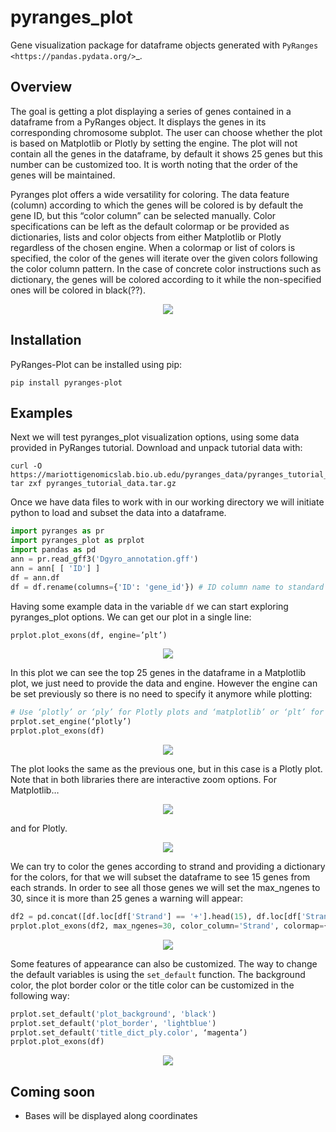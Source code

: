 # pyranges_plot
Gene visualization package for dataframe objects generated with `PyRanges <https://pandas.pydata.org/>`_.


## Overview
The goal is getting a plot displaying a series of genes contained in a dataframe from
a PyRanges object. It displays the genes in its corresponding chromosome subplot. The
user can choose whether the plot is based on Matplotlib or Plotly by setting the engine. 
The plot will not contain all the genes in the dataframe, by default it shows 25 genes 
but this number can be customized too. It is worth noting that the order of the genes 
will be maintained.
 

Pyranges plot offers a wide versatility for coloring. The data feature (column) according
to which the genes will be colored is by default the gene ID, but this “color column” can 
be selected manually. Color specifications can be left as the default colormap or be 
provided as dictionaries, lists and color objects from either Matplotlib or Plotly regardless
of the chosen engine. When a colormap or list of colors is specified, the color of the genes 
will iterate over the given colors following the color column pattern. In the case of concrete 
color instructions such as dictionary, the genes will be colored according to it while the 
non-specified ones will be colored in black(??).

<p align="center">
	<img src="https://github.com/emunozdc/pyranges_plot/raw/main/images/general_ex.png">
</p>



## Installation
PyRanges-Plot can be installed using pip:

```
pip install pyranges-plot
```


## Examples
Next we will test pyranges_plot visualization options, using some data provided in PyRanges 
tutorial. Download and unpack tutorial data with:

```
curl -O https://mariottigenomicslab.bio.ub.edu/pyranges_data/pyranges_tutorial_data.tar.gz
tar zxf pyranges_tutorial_data.tar.gz
```

Once we have data files to work with in our working directory we will initiate python to 
load and subset the data into a dataframe.

```python
import pyranges as pr
import pyranges_plot as prplot
import pandas as pd
ann = pr.read_gff3('Dgyro_annotation.gff')
ann = ann[ [ 'ID'] ]
df = ann.df
df = df.rename(columns={'ID': 'gene_id'}) # ID column name to standard
```

Having some example data in the variable ``df`` we can start exploring pyranges_plot options. 
We can get our plot in a single line:

```python
prplot.plot_exons(df, engine=’plt’)
```
<p align="center">
	<img src="https://github.com/emunozdc/pyranges_plot/raw/main/images/prplot_example01.png">
</p>


In this plot we can see the top 25 genes in the dataframe in a Matplotlib plot, we just need 
to provide the data and engine. However the engine can be set previously so there is no need 
to specify it anymore while plotting:

```python
# Use ‘plotly’ or ‘ply’ for Plotly plots and ‘matplotlib’ or ‘plt’ for Matplotlib plots
prplot.set_engine(‘plotly’)
prplot.plot_exons(df)
```
<p align="center">
	<img src="https://github.com/emunozdc/pyranges_plot/raw/main/images/prplot_example02.png">
</p>


The plot looks the same as the previous one, but in this case is a Plotly plot. Note that in 
both libraries there are interactive zoom options. For Matplotlib…
<p align="center">
	<img src="https://github.com/emunozdc/pyranges_plot/raw/main/images/prplot_example03.png">
</p>

and for Plotly.
<p align="center">
	<img src="https://github.com/emunozdc/pyranges_plot/raw/main/images/prplot_example04.png">
</p>


We can try to color the genes according to strand and providing a dictionary for the colors, 
for that we will subset the dataframe to see  15 genes from each strands. In order to see all 
those genes we will set the max_ngenes to 30, since it is more than 25 genes a warning will appear:

```python
df2 = pd.concat([df.loc[df['Strand'] == '+'].head(15), df.loc[df['Strand'] == '-'].head(15)])
prplot.plot_exons(df2, max_ngenes=30, color_column='Strand', colormap={'+': 'green', '-': 'red'})
```
<p align="center">
	<img src="https://github.com/emunozdc/pyranges_plot/raw/main/images/prplot_example05.png">
</p>


Some features of appearance can also be customized. The way to change the default variables 
is using the ``set_default`` function. The background color, the plot border color or the title 
color can be customized in the following way:

```python
prplot.set_default('plot_background', 'black')
prplot.set_default('plot_border', 'lightblue')
prplot.set_default('title_dict_ply.color', ‘magenta’)
prplot.plot_exons(df)
```
<p align="center">
	<img src="https://github.com/emunozdc/pyranges_plot/raw/main/images/prplot_example06.png">
</p>


## Coming soon
* Bases will be displayed along coordinates

